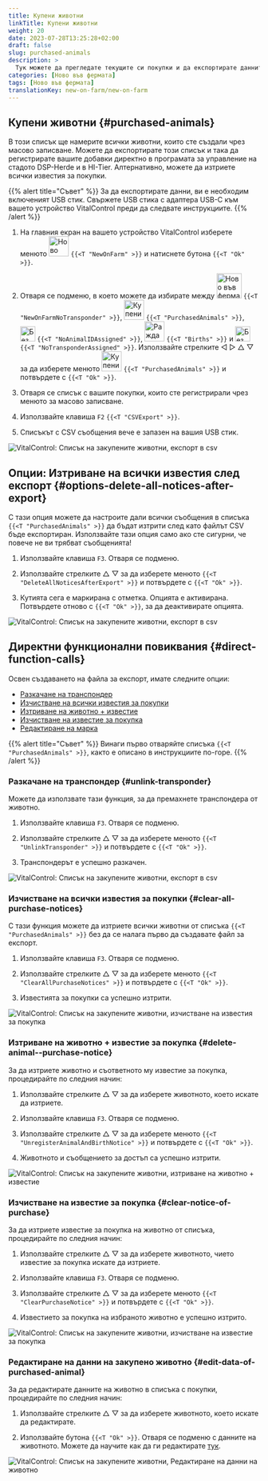 ```yaml
---
title: Купени животни
linkTitle: Купени животни
weight: 20
date: 2023-07-28T13:25:28+02:00
draft: false
slug: purchased-animals
description: >
  Тук можете да прегледате текущите си покупки и да експортирате данните.
categories: [Ново във фермата]
tags: [Ново във фермата]
translationKey: new-on-farm/new-on-farm
---
```

## Купени животни {#purchased-animals}

В този списък ще намерите всички животни, които сте създали чрез масово записване. Можете да експортирате този списък и така да регистрирате вашите добавки директно в програмата за управление на стадото DSP-Herde и в HI-Tier. Алтернативно, можете да изтриете всички известия за покупки.

{{% alert title="Съвет" %}}
За да експортирате данни, ви е необходим включеният USB стик. Свържете USB стика с адаптера USB-C към вашето устройство VitalControl преди да следвате инструкциите.
{{% /alert %}}

1. На главния екран на вашето устройство VitalControl изберете менюто <img src="/icons/main/new-on-farm.svg" width="40" align="bottom" alt="Ново във фермата" /> `{{<T "NewOnFarm" >}}` и натиснете бутона `{{<T "Ok" >}}`.

2. Отваря се подменю, в което можете да избирате между <img src="/icons/registration/new-on-farm-no-transponder.svg" width="50" align="bottom" alt="Ново във фермата, без транспондер" /> `{{<T "NewOnFarmNoTransponder" >}}`, <img src="/icons/main/new-on-farm.svg" width="40" align="bottom" alt="Купени животни" /> `{{<T "PurchasedAnimals" >}}`, <img src="/icons/registration/no-eartag-number.svg" width="30" align="bottom" alt="Без национален номер на животно" /> `{{<T "NoAnimalIDAssigned" >}}`, <img src="/icons/main/births.svg" width="40" align="bottom" alt="Раждания" /> `{{<T "Births" >}}` и <img src="/icons/registration/no-transponder.svg" width="30" align="bottom" alt="Без присвоен транспондер" /> `{{<T "NoTransponderAssigned" >}}`. Използвайте стрелките ◁ ▷ △ ▽ за да изберете менюто <img src="/icons/main/new-on-farm.svg" width="40" align="bottom" alt="Купени животни" /> `{{<T "PurchasedAnimals" >}}` и потвърдете с `{{<T "Ok" >}}`.

3. Отваря се списък с вашите покупки, които сте регистрирали чрез менюто за масово записване.

4. Използвайте клавиша `F2` `{{<T "CSVExport" >}}`.

5. Списъкът с CSV съобщения вече е запазен на вашия USB стик.

![VitalControl: Списък на закупените животни, експорт в csv](../images/purchasedanimals.png "Закупени животни, експорт в csv")

## Опции: Изтриване на всички известия след експорт {#options-delete-all-notices-after-export}

С тази опция можете да настроите дали всички съобщения в списъка `{{<T "PurchasedAnimals" >}}` да бъдат изтрити след като файлът CSV бъде експортиран. Използвайте тази опция само ако сте сигурни, че повече не ви трябват съобщенията!

1. Използвайте клавиша `F3`. Отваря се подменю.

2. Използвайте стрелките △ ▽ за да изберете менюто `{{<T "DeleteAllNoticesAfterExport" >}}` и потвърдете с `{{<T "Ok" >}}`.

3. Кутията сега е маркирана с отметка. Опцията е активирана. Потвърдете отново с `{{<T "Ok" >}}`, за да деактивирате опцията.

![VitalControl: Списък на закупените животни, експорт в csv](../images/delete-all.png "Изтриване на всички известия след експорт")

## Директни функционални повиквания {#direct-function-calls}

Освен създаването на файла за експорт, имате следните опции:

- [Разкачане на транспондер](#unlink-transponder)
- [Изчистване на всички известия за покупки](#clear-all-purchase-notices)
- [Изтриване на животно + известие](#delete-animal--purchase-notice)
- [Изчистване на известие за покупка](#clear-notice-of-purchase)
- [Редактиране на марка](#edit-data-of-purchased-animal)

{{% alert title="Съвет" %}}
Винаги първо отваряйте списъка `{{<T "PurchasedAnimals" >}}`, както е описано в инструкциите по-горе.
{{% /alert %}}

### Разкачане на транспондер {#unlink-transponder}

Можете да използвате тази функция, за да премахнете транспондера от животно.

1. Използвайте клавиша `F3`. Отваря се подменю.

2. Използвайте стрелките △ ▽ за да изберете менюто `{{<T "UnlinkTransponder" >}}` и потвърдете с `{{<T "Ok" >}}`.

3. Транспондерът е успешно разкачен.

![VitalControl: Списък на закупените животни, експорт в csv](../images/unlink-transponder.png "Закупени животни, разкачане на транспондер")

### Изчистване на всички известия за покупки {#clear-all-purchase-notices}

С тази функция можете да изтриете всички животни от списъка `{{<T "PurchasedAnimals" >}}` без да се налага първо да създавате файл за експорт.

1. Използвайте клавиша `F3`. Отваря се подменю.

2. Използвайте стрелките △ ▽ за да изберете менюто `{{<T "ClearAllPurchaseNotices" >}}` и потвърдете с `{{<T "Ok" >}}`.

3. Известията за покупки са успешно изтрити.

![VitalControl: Списък на закупените животни, изчистване на известия за покупка](../images/clear.png "Изчисти всички известия за покупка")

### Изтриване на животно + известие за покупка {#delete-animal--purchase-notice}

За да изтриете животно и съответното му известие за покупка, процедирайте по следния начин:

1. Използвайте стрелките △ ▽ за да изберете животното, което искате да изтриете.

2. Използвайте клавиша `F3`. Отваря се подменю.

3. Използвайте стрелките △ ▽ за да изберете менюто `{{<T "UnregisterAnimalAndBirthNotice" >}}` и потвърдете с `{{<T "Ok" >}}`.

4. Животното и съобщението за достъп са успешно изтрити.

![VitalControl: Списък на закупените животни, изтриване на животно + известие](../images/delete.png "Изтрий животно + известие")

### Изчистване на известие за покупка {#clear-notice-of-purchase}

За да изтриете известие за покупка на животно от списъка, процедирайте по следния начин:

1. Използвайте стрелките △ ▽ за да изберете животното, чието известие за покупка искате да изтриете.

2. Използвайте клавиша `F3`. Отваря се подменю.

3. Използвайте стрелките △ ▽ за да изберете менюто `{{<T "ClearPurchaseNotice" >}}` и потвърдете с `{{<T "Ok" >}}`.

4. Известието за покупка на избраното животно е успешно изтрито.

![VitalControl: Списък на закупените животни, изчистване на известие за покупка](../images/clearnotice.png "Изчисти известие за покупка")

### Редактиране на данни на закупено животно {#edit-data-of-purchased-animal}

За да редактирате данните на животно в списъка с покупки, процедирайте по следния начин:

1. Използвайте стрелките △ ▽ за да изберете животното, което искате да редактирате.

2. Използвайте бутона `{{<T "Ok" >}}`. Отваря се подменю с данните на животното. Можете да научите как да ги редактирате [тук](/bg/docs/actions/edit/#edit-animal-data).

![VitalControl: Списък на закупените животни, Редактиране на данни на животно](../images/edit.png "Редактиране на данни на закупено животно")
